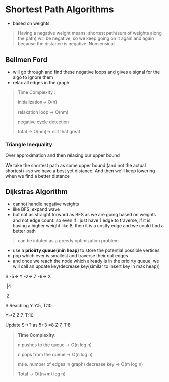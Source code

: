 # Shortest Path Algorithms



- based on weights

> Having a negative weight means, shortest path(sum of weights along the path) will be negative, so we keep going on it again and again because the distance is negative. Nonsensical

## Bellmen Ford

- will go through and find these negative loops and gives a signal for the algo to ignore them
- relax all edges in the graph

> Time Complexity :
>
> initialization-> O(n)
>
> relaxation loop -> O(nm)
>
> negative cycle detection
>
> total -> O(nm)-> not that great

### Triangle Inequality

Over approximation and then relaxing our upper bound

We take the shortest path as some upper bound (and not the actual shortest)->so we have a best yet distance. And then we'll keep lowering when we find a better distance

## Dijkstras Algorithm

- cannot handle negative weights
- like BFS, expand wave
- but not as straight forward as BFS as we are going based on weights and not edge count..so even if i just have 1 edge to traverse, if it is having a higher weight like 8, then it is a costly edge and we  could find a better path

> can be intuted as a greedy optimization problem

- use a **prioirty queue(min heap)** to store the potential possible vertices
- pop which ever is smallest and traverse their out edges
- and once we reach the node which already is in the prioirty queue, we will call an update key(decrease key(similar to insert key in max heap))



S -5-> Y -2-> Z -6-> X

​									  |4

​									Z



 S Reaching Y  							Y:5, T:10

Y->Z                                             Z:7, T:10

Update S->T as 5+3 =8           Z:7, T:8



> **Time Complexity:**
>
> n pushes to the queue -> O(n log n)
>
> n pops from the queue -> O(n log n)
>
> m(ie. number of edges in graph) decrease key -> O(m log n)
>
> Total -> O((n+m) log n)
>
> 